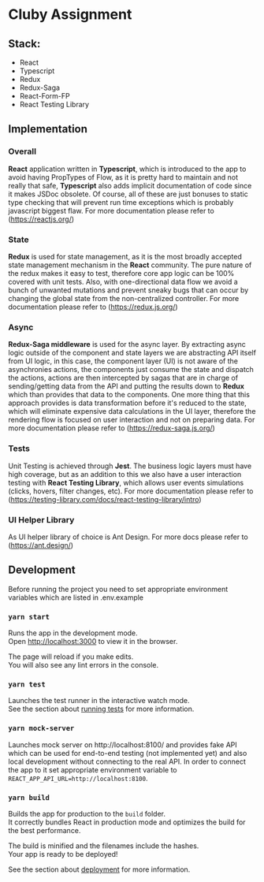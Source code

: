# Cluby Assignment


## Stack:

- React
- Typescript
- Redux
- Redux-Saga
- React-Form-FP
- React Testing Library

## Implementation

### Overall

**React** application written in **Typescript**, which is introduced to the app to avoid having PropTypes of Flow, as it is pretty hard to maintain and not really that safe, **Typescript** also adds implicit documentation of code since it makes JSDoc obsolete. Of course, all of these are just bonuses to static type checking that will prevent run time exceptions which is probably javascript biggest flaw.
For more documentation please refer to (https://reactjs.org/)


### State

**Redux** is used for state management, as it is the most broadly accepted state management mechanism in the **React** community. The pure nature of the redux makes it easy to test, therefore core app logic can be 100% covered with unit tests. Also, with one-directional data flow we avoid a bunch of unwanted mutations and prevent sneaky bugs that can occur by changing the global state from the non-centralized controller.
For more documentation please refer to (https://redux.js.org/)


### Async

**Redux-Saga middleware** is used for the async layer. By extracting async logic outside of the component and state layers we are abstracting API itself from UI logic, in this case, the component layer (UI) is not aware of the asynchronies actions, the components just consume the state and dispatch the actions, actions are then intercepted by sagas that are in charge of sending/getting data from the API and putting the results down to **Redux** which than provides that data to the components. One more thing that this approach provides is data transformation before it's reduced to the state, which will eliminate expensive data calculations in the UI layer, therefore the rendering flow is focused on user interaction and not on preparing data.
For more documentation please refer to (https://redux-saga.js.org/)


### Tests

Unit Testing is achieved through **Jest**. The business logic layers must have high coverage, but as an addition to this we also have a user interaction testing with **React Testing Library**, which allows user events simulations (clicks, hovers, filter changes, etc).
For more documentation please refer to (https://testing-library.com/docs/react-testing-library/intro)


### UI Helper Library

As UI helper library of choice is Ant Design. For more docs please refer to (https://ant.design/)


## Development

Before running the project you need to set appropriate environment variables which are listed in .env.example

### `yarn start`

Runs the app in the development mode.<br />
Open [http://localhost:3000](http://localhost:3000) to view it in the browser.

The page will reload if you make edits.<br />
You will also see any lint errors in the console.

### `yarn test`

Launches the test runner in the interactive watch mode.<br />
See the section about [running tests](https://facebook.github.io/create-react-app/docs/running-tests) for more information.

### `yarn mock-server`

Launches mock server on http://localhost:8100/ and provides fake API which can be used for end-to-end testing (not implemented yet) and also local development without connecting to the real API.
In order to connect the app to it set appropriate environment variable to `REACT_APP_API_URL=http://localhost:8100`.

### `yarn build`

Builds the app for production to the `build` folder.<br />
It correctly bundles React in production mode and optimizes the build for the best performance.

The build is minified and the filenames include the hashes.<br />
Your app is ready to be deployed!

See the section about [deployment](https://facebook.github.io/create-react-app/docs/deployment) for more information.
